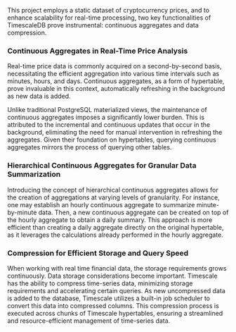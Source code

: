 This project employs a static dataset of cryptocurrency prices, and to enhance scalability for real-time processing, two key functionalities of TimescaleDB prove instrumental: continuous aggregates and data compression.

### Continuous Aggregates in Real-Time Price Analysis

Real-time price data is commonly acquired on a second-by-second basis, necessitating the efficient aggregation into various time intervals such as minutes, hours, and days. Continuous aggregates, as a form of hypertable, prove invaluable in this context, automatically refreshing in the background as new data is added.

Unlike traditional PostgreSQL materialized views, the maintenance of continuous aggregates imposes a significantly lower burden. This is attributed to the incremental and continuous updates that occur in the background, eliminating the need for manual intervention in refreshing the aggregates.
Given their foundation on hypertables, querying continuous aggregates mirrors the process of querying other tables.

### Hierarchical Continuous Aggregates for Granular Data Summarization

Introducing the concept of hierarchical continuous aggregates allows for the creation of aggregations at varying levels of granularity. For instance, one may establish an hourly continuous aggregate to summarize minute-by-minute data. Then, a new continuous aggregate can be created on top of the hourly aggregate to obtain a daily summary. This approach is more efficient than creating a daily aggregate directly on the original hypertable, as it leverages the calculations already performed in the hourly aggregate.

### Compression for Efficient Storage and Query Speed

When working with real time financial data, the storage requirements grows continuously. Data storage considerations become important.
Timescale has the ability to compress time-series data, minimizing storage requirements and accelerating certain queries. As new uncompressed data is added to the database, Timescale utilizes a built-in job scheduler to convert this data into compressed columns. This compression process is executed across chunks of Timescale hypertables, ensuring a streamlined and resource-efficient management of time-series data.
